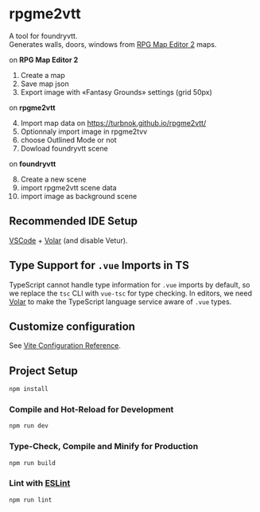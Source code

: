 # rpgme2vtt

A tool for foundryvtt.  
Generates walls, doors, windows from [RPG Map Editor 2](https://deepnight.net/tools/rpg-map/) maps.

on __RPG Map Editor 2__

1. Create a map
2. Save map json 
3. Export image with «Fantasy Grounds» settings (grid 50px)

on __rpgme2vtt__

4. Import map data on https://turbnok.github.io/rpgme2vtt/
5. Optionnaly import image in rpgme2tvv  
6. choose Outlined Mode or not  
7. Dowload foundryvtt scene  

on __foundryvtt__

8. Create a new scene
9. import rpgme2vtt scene data
10. import image as background scene



## Recommended IDE Setup

[VSCode](https://code.visualstudio.com/) + [Volar](https://marketplace.visualstudio.com/items?itemName=Vue.volar) (and disable Vetur).

## Type Support for `.vue` Imports in TS

TypeScript cannot handle type information for `.vue` imports by default, so we replace the `tsc` CLI with `vue-tsc` for type checking. In editors, we need [Volar](https://marketplace.visualstudio.com/items?itemName=Vue.volar) to make the TypeScript language service aware of `.vue` types.

## Customize configuration

See [Vite Configuration Reference](https://vite.dev/config/).

## Project Setup

```sh
npm install
```

### Compile and Hot-Reload for Development

```sh
npm run dev
```

### Type-Check, Compile and Minify for Production

```sh
npm run build
```

### Lint with [ESLint](https://eslint.org/)

```sh
npm run lint
```
